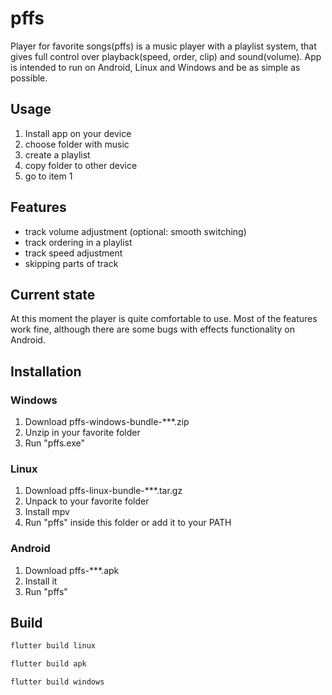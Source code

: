 # pffs

Player for favorite songs(pffs) is a music player with a playlist system, that gives full control over playback(speed, order, clip) and sound(volume).
App is intended to run on Android, Linux and Windows and be as simple as possible.

## Usage

1. Install app on your device
1. choose folder with music
1. create a playlist
1. copy folder to other device
1. go to item 1

## Features

- track volume adjustment (optional: smooth switching)
- track ordering in a playlist
- track speed adjustment
- skipping parts of track

## Current state

At this moment the player is quite comfortable to use. Most of the features work fine,
although there are some bugs with effects functionality on Android.

## Installation

### Windows
1. Download pffs-windows-bundle-***.zip
1. Unzip in your favorite folder
1. Run "pffs.exe"

### Linux
1. Download pffs-linux-bundle-***.tar.gz
1. Unpack to your favorite folder 
1. Install mpv
1. Run "pffs" inside this folder or add it to your PATH

### Android
1. Download pffs-***.apk
1. Install it
1. Run "pffs"

## Build

```bash
flutter build linux
```

```bash
flutter build apk
```

```bash
flutter build windows
```

